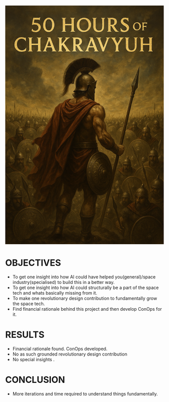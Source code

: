 ![Alt](chakravyuh.png)

# OBJECTIVES 

* To get one insight into how AI could have helped you(general)/space industry(specialised) to build this in a better way. 
* To get one insight into how AI could structurally be a part of the space tech and whats basically missing from it. 
* To make one revolutionary design contribution to fundamentally grow the space tech. 
* Find financial rationale behind this project and then develop ConOps for it.

# RESULTS 

* Financial rationale found. ConOps developed. 
* No as such grounded revolutionary design contribution 
* No special insights . 

# CONCLUSION

* More iterations and time required to understand things fundamentally. 
